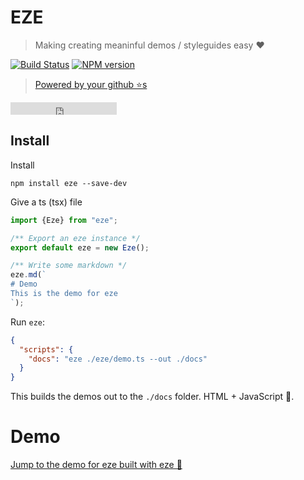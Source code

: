 # EZE

> Making creating meaninful demos / styleguides easy ❤️

[![Build Status][travis-image]][travis-url]
[![NPM version][npm-image]][npm-url]

> [Powered by your github ⭐s](https://github.com/basarat/eze/stargazers)

<iframe src="https://ghbtns.com/github-btn.html?user=basarat&repo=eze&type=star&count=true" frameborder="0" scrolling="0" width="170px" height="20px"></iframe>

## Install
Install

`npm install eze --save-dev`

Give a ts (tsx) file 

```ts
import {Eze} from "eze";

/** Export an eze instance */
export default eze = new Eze();

/** Write some markdown */
eze.md(`
# Demo
This is the demo for eze
`);
```

Run `eze`: 

```json
{
  "scripts": {
    "docs": "eze ./eze/demo.ts --out ./docs"  
  }
}
```
This builds the demos out to the `./docs` folder. HTML + JavaScript 🌹.

# Demo

[Jump to the demo for eze built with eze 🌹](https://basarat.com/eze)


[travis-image]:https://travis-ci.org/basarat/eze.svg?branch=master
[travis-url]:https://travis-ci.org/basarat/eze
[npm-image]:https://img.shields.io/npm/v/eze.svg?style=flat
[npm-url]:https://npmjs.org/package/eze